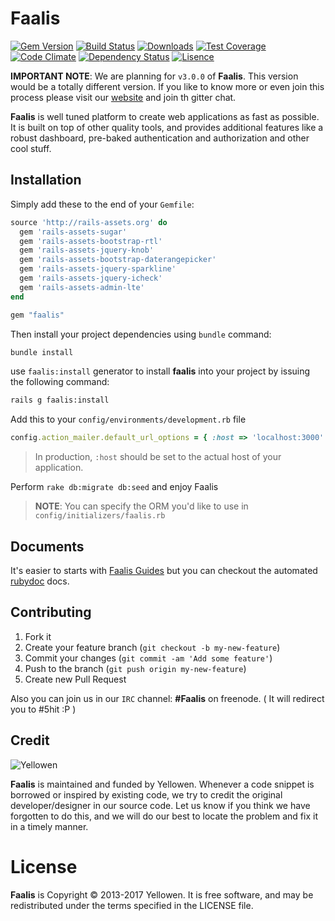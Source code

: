 # Faalis
[![Gem Version](https://img.shields.io/gem/v/faalis.svg?style=flat)](http://badge.fury.io/rb/faalis)
[![Build Status](https://travis-ci.org/Yellowen/Faalis.svg?branch=master)](https://travis-ci.org/Yellowen/Faalis)
[![Downloads](https://img.shields.io/gem/dt/faalis.svg)](http://rubygems.org/gems/faalis)
[![Test Coverage](https://codeclimate.com/github/Yellowen/Faalis/badges/coverage.svg)](https://codeclimate.com/github/Yellowen/Faalis/coverage)
[![Code Climate](https://codeclimate.com/github/Yellowen/Faalis/badges/gpa.svg)](https://codeclimate.com/github/Yellowen/Faalis)
[![Dependency Status](https://gemnasium.com/Yellowen/Faalis.svg)](https://gemnasium.com/Yellowen/Faalis)
[![Lisence](https://img.shields.io/github/license/Yellowen/Faalis.svg)](http://www.gnu.org/licenses/old-licenses/gpl-2.0.en.html)

**IMPORTANT NOTE**: We are planning for `v3.0.0` of **Faalis**. This version would be a totally different version.
If you like to know more or even join this process please visit our [website](http://faalis.io) and join th gitter chat.

**Faalis** is well tuned platform to create web applications as fast as possible. It is built on top of other quality
tools, and provides additional features like a robust dashboard, pre-baked authentication and authorization and other
cool stuff.

## Installation
Simply add these to the end of your `Gemfile`:

```ruby
source 'http://rails-assets.org' do
  gem 'rails-assets-sugar'
  gem 'rails-assets-bootstrap-rtl'
  gem 'rails-assets-jquery-knob'
  gem 'rails-assets-bootstrap-daterangepicker'
  gem 'rails-assets-jquery-sparkline'
  gem 'rails-assets-jquery-icheck'
  gem 'rails-assets-admin-lte'
end

gem "faalis"
```

Then install your project dependencies using `bundle` command:

```bash
bundle install
```

use `faalis:install` generator to install **faalis** into your project by issuing the following command:

```bash
rails g faalis:install
```

Add this to your `config/environments/development.rb` file

```ruby
config.action_mailer.default_url_options = { :host => 'localhost:3000' }
```
> In production, `:host` should be set to the actual host of your application.

Perform `rake db:migrate db:seed` and enjoy Faalis

> **NOTE**: You can specify the ORM you'd like to use in `config/initializers/faalis.rb`

## Documents

It's easier to starts with [Faalis Guides](http://guides.faalis.io/) but you can checkout the
automated [rubydoc](http://rubydoc.info/gems/faalis) docs.

## Contributing

1. Fork it
2. Create your feature branch (`git checkout -b my-new-feature`)
3. Commit your changes (`git commit -am 'Add some feature'`)
4. Push to the branch (`git push origin my-new-feature`)
5. Create new Pull Request

Also you can join us in our `IRC` channel: **#Faalis** on freenode. ( It will redirect you to #5hit :P )

## Credit
![Yellowen](http://www.yellowen.com/images/logo.png)

**Faalis**  is maintained and funded by Yellowen. Whenever a code snippet is borrowed or inspired by
existing code, we try to credit the original developer/designer in our source code. Let us know if you
think we have forgotten to do this, and we will do our best to locate the problem and fix it in a timely
manner.


# License

**Faalis** is Copyright © 2013-2017 Yellowen. It is free software, and may be redistributed under the terms specified in the LICENSE file.
